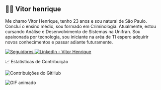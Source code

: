 ## 🧑‍💻 Vitor henrique
      
       

Me chamo Vitor Henrique, tenho 23 anos e sou natural de São Paulo. Concluí o ensino médio, sou formado em Criminologia. Atualmente, estou cursando Análise e Desenvolvimento de Sistemas na Unifran. Sou apaixonada por tecnologia, sou iniciante na aréa de TI espero adquirir novos conhecimentos e passar adiante futuramente.
    
<a href="https://github.com/vitorhenrique00?tab=followers">
    <img 
        alt="Seguidores" 
        title="Me siga no GitHub" 
        src="https://custom-icon-badges.demolab.com/github/followers/vitorhenrique00?color=236ad3&labelColor=1155ba&style=for-the-badge&logo=github&label=Seguidores&logoColor=white" 
    />
</a>
<a href="https://www.linkedin.com/in/vitor-henrique-290905286/" target="_blank">
  <img 
    src="https://img.shields.io/badge/LinkedIn-Vitor%20Henrique-blue?style=for-the-badge&logo=linkedin&logoColor=white" 
    alt="LinkedIn - Vitor Henrique"
  />
</a>



📈 Estatísticas de Contribuição

![Contribuições do GitHub](https://github-readme-stats.vercel.app/api?username=vitorhenrique00&show_icons=true)
 


<!DOCTYPE html>
<html lang="pt-BR">
<head>
  <meta charset="UTF-8">
  <title>Quadro com GIF</title>
  <style>
    /* Moldura externa (quadro decorativo maior) */
    .moldura-externa {
      width: 360px;
      padding: 20px;
      border: 8px solid #444;
      border-radius: 12px;
      background-color: #e0e0e0;
      box-shadow: 0 8px 20px rgba(0, 0, 0, 0.2);
      margin: 50px auto;
      text-align: center;
  <!DOCTYPE html>
<html lang="pt-BR">
<head>
  <meta charset="UTF-8">
  <title>Quadro com GIF</title>
  <style>
    .gif-frame {
      width: 300px;
      padding: 10px;
      border: 4px solid #888;
      border-radius: 8px;
      background-color: #f9f9f9;
      text-align: center;
      margin: 20px auto;
    }
    .gif-frame img {
      max-width: 100%;
      height: auto;
      display: block;
      margin: 0 auto;
    }
  </style>
</head>
<body>

<div class="gif-frame">
  <img src="https://media2.giphy.com/media/bGgsc5mWoryfgKBx1u/giphy.gif" alt="GIF animado">
</div>

</body>
</html>

